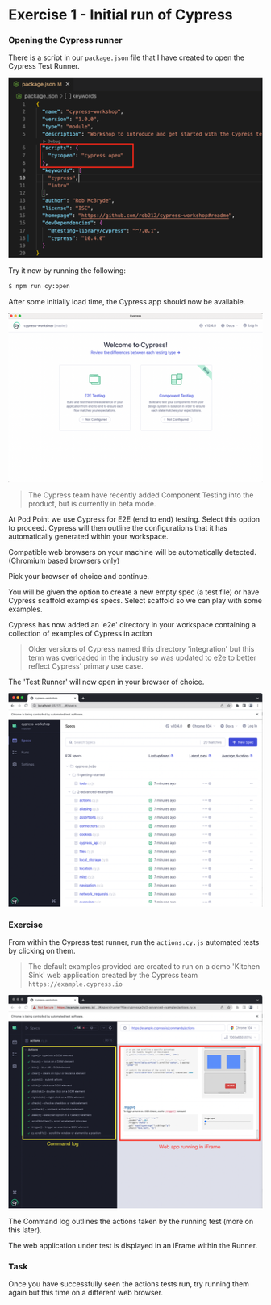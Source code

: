 # Exercise 1 - Initial run of Cypress

### Opening the Cypress runner

There is a script in our `package.json` file that I have created to open the Cypress Test Runner.

![ex_1_run_script](../images/ex_1_run_script.png)


Try it now by running the following: 

```sh 
$ npm run cy:open
```

After some initially load time, the Cypress app should now be available. 

![ex_1_cypress_runner](../images/ex_1_cypress_runner.png)

> The Cypress team have recently added Component Testing into the product, but is currently in beta mode.

At Pod Point we use Cypress for E2E (end to end) testing. Select this option to proceed. Cypress will then outline the configurations that it has automatically generated within your workspace. 

 Compatible web browsers on your machine will be automatically detected. (Chromium based browsers only)

Pick your browser of choice and continue.

You will be given the option to create a new empty spec (a test file) or have Cypress scaffold examples specs. Select scaffold  so we can play with some examples. 

Cypress has now added an 'e2e' directory in your workspace containing a collection of examples of Cypress in action

> Older versions of Cypress named this directory 'integration' but this term was overloaded in the industry so was updated to e2e to better reflect Cypress' primary use case.

The 'Test Runner' will now open in your browser of choice.

![ex_1_test_runner](../images/ex_1_test_runner.png)

 ### Exercise

 From within the Cypress test runner, run the `actions.cy.js` automated tests by clicking on them. 

 > The default examples provided are created to run on a demo 'Kitchen Sink' web application created by the Cypress team `https://example.cypress.io`

![ex_1_runner_description](../images/ex_1_runner_description.png)

The Command log outlines the actions taken by the running test (more on this later). 

The web application under test is displayed in an iFrame within the Runner.

### Task 
Once you have successfully seen the actions tests run, try running them again but this time on a different web browser.